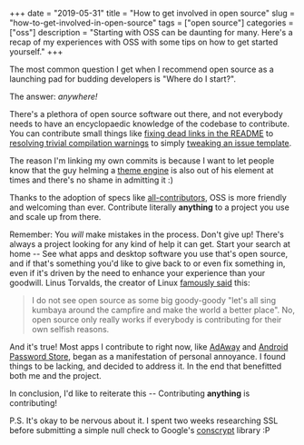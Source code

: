 
+++
date = "2019-05-31"
title = "How to get involved in open source"
slug = "how-to-get-involved-in-open-source"
tags = ["open source"]
categories = ["oss"]
description = "Starting with OSS can be daunting for many. Here's a recap of my experiences with OSS with some tips on how to get started yourself."
+++

The most common question I get when I recommend open source as a launching pad for budding developers is "Where do I start?".

The answer: *anywhere!*

There's a plethora of open source software out there, and not everybody needs to have an encyclopaedic knowledge of the codebase to contribute. You can contribute small things like [fixing dead links in the README](https://github.com/portainer/portainer/commit/173c673d37ea2e4bb82d159b601e60109a435601) to [resolving trivial compilation warnings](https://github.com/mozilla-mobile/fenix/commits/master?author=msfjarvis) to simply [tweaking an issue template](https://github.com/opengapps/opengapps/commits/master/.github/ISSUE_TEMPLATE.md).

The reason I'm linking my own commits is because I want to let people know that the guy helming a [theme engine](https://github.com/substratum) is also out of his element at times and there's no shame in admitting it :)

Thanks to the adoption of specs like [all-contributors](https://allcontributors.org), OSS is more friendly and welcoming than ever. Contribute literally __anything__ to a project you use and scale up from there.

Remember: You _will_ make mistakes in the process. Don't give up! There's always a project looking for any kind of help it can get. Start your search at home -- See what apps and desktop software you use that's open source, and if that's something you'd like to give back to or even fix something in, even if it's driven by the need to enhance your experience than your goodwill. Linus Torvalds, the creator of Linux [famously said](https://www.bbc.com/news/technology-18419231) this:

> I do not see open source as some big goody-goody "let's all sing kumbaya around the campfire and make the world a better place". No, open source only really works if everybody is contributing for their own selfish reasons.

And it's true! Most apps I contribute to right now, like [AdAway](https://github.com/AdAway/AdAway) and [Android Password Store](https://github.com/zeapo/Android-Password-Store), began as a manifestation of personal annoyance. I found things to be lacking, and decided to address it. In the end that benefitted both me and the project.

In conclusion, I'd like to reiterate this -- Contributing __anything__ is contributing!

P.S. It's okay to be nervous about it. I spent two weeks researching SSL before submitting a simple null check to Google's [conscrypt](https://github.com/google/conscrypt/pull/471) library :P
